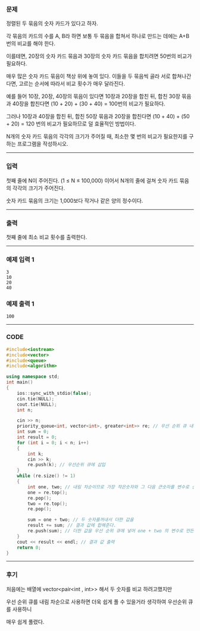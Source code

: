 ### 문제

정렬된 두 묶음의 숫자 카드가 있다고 하자. 

각 묶음의 카드의 수를 A, B라 하면 보통 두 묶음을 합쳐서 하나로 만드는 데에는 A+B 번의 비교를 해야 한다.

이를테면, 20장의 숫자 카드 묶음과 30장의 숫자 카드 묶음을 합치려면 50번의 비교가 필요하다.

매우 많은 숫자 카드 묶음이 책상 위에 놓여 있다. 이들을 두 묶음씩 골라 서로 합쳐나간다면, 고르는 순서에 따라서 비교 횟수가 매우 달라진다.

예를 들어 10장, 20장, 40장의 묶음이 있다면 10장과 20장을 합친 뒤, 합친 30장 묶음과 40장을 합친다면 (10 + 20) + (30 + 40) = 100번의 비교가 필요하다.

그러나 10장과 40장을 합친 뒤, 합친 50장 묶음과 20장을 합친다면 (10 + 40) + (50 + 20) = 120 번의 비교가 필요하므로 덜 효율적인 방법이다.

N개의 숫자 카드 묶음의 각각의 크기가 주어질 때, 최소한 몇 번의 비교가 필요한지를 구하는 프로그램을 작성하시오.

--------------------------------------------------

### 입력

첫째 줄에 N이 주어진다. (1 ≤ N ≤ 100,000) 이어서 N개의 줄에 걸쳐 숫자 카드 묶음의 각각의 크기가 주어진다.

숫자 카드 묶음의 크기는 1,000보다 작거나 같은 양의 정수이다.

-------------------------------------------------

### 출력

첫째 줄에 최소 비교 횟수를 출력한다.

----------------------------------------------

### 예제 입력 1 

```
3
10
20
40
```

### 예제 출력 1 
```
100
```

--------------------------------------------

### CODE

```C++
#include<iostream>
#include<vector>
#include<queue>
#include<algorithm>

using namespace std;
int main()
{
	ios::sync_with_stdio(false);
	cin.tie(NULL);
	cout.tie(NULL);
	int n;

	cin >> n;
	priority_queue<int, vector<int>, greater<int>> re; // 우선 순위 큐 내림차순
	int sum = 0;
	int result = 0;
	for (int i = 0; i < n; i++)
	{
		int k;
		cin >> k;
		re.push(k); // 우선순위 큐에 삽입
	}
	while (re.size() != 1)
	{
		int one, two; // 내림 차순이므로 가장 작은숫자와 그 다음 큰숫자를 변수로 선언
		one = re.top();
		re.pop();
		two = re.top();
		re.pop();

		sum = one + two; // 두 숫자를꺼내서 더한 값을
		result += sum; // 결과 값에 합해준다.
		re.push(sum); // 더한 값을 우선 순위 큐에 넣어 one + two 의 변수로 만든다.
	}
	cout << result << endl; // 결과 값 출력
	return 0;
}
```

----------------------------------------

### 후기

처음에는 배열에  vector<pair<int , int>> 해서 두 숫자를 비교 하려고했지만 

우선 순위 큐를 내림 차순으로 사용하면 더욱 쉽게 풀 수 있을거라 생각하여 우선순위 큐를 사용하니

매우 쉽게 풀렸다.

